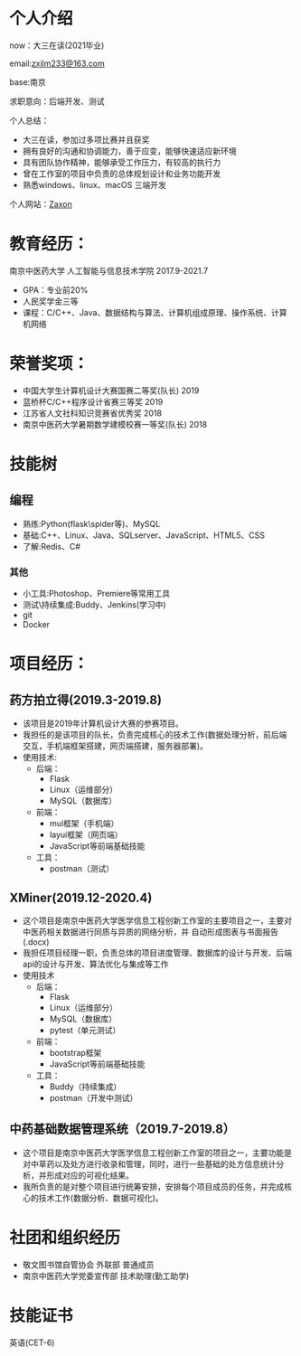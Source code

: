 # 个人介绍
now：大三在读(2021毕业)

email:zxjlm233@163.com

base:南京

求职意向：后端开发、测试

个人总结：
- 大三在读，参加过多项比赛并且获奖
- 拥有良好的沟通和协调能力，善于应变，能够快速适应新环境
- 具有团队协作精神，能够承受工作压力，有较高的执行力 
- 曾在工作室的项目中负责的总体规划设计和业务功能开发 
- 熟悉windows、linux、macOS 三端开发

个人网站：[Zaxon](http://harumonia.top/)

# 教育经历：
南京中医药大学 人工智能与信息技术学院 2017.9-2021.7
- GPA：专业前20%
- 人民奖学金三等
- 课程：C/C++、Java、数据结构与算法、计算机组成原理、操作系统、计算机网络

# 荣誉奖项：
- 中国大学生计算机设计大赛国赛二等奖(队长) 2019 
- 蓝桥杯C/C++程序设计省赛三等奖 2019 
- 江苏省人文社科知识竞赛省优秀奖 2018 
- 南京中医药大学暑期数学建模校赛一等奖(队长) 2018

# 技能树
## 编程
- 熟练:Python(flask\spider等)、MySQL
- 基础:C++、Linux、Java、SQLserver、JavaScript、HTML5、CSS
- 了解:Redis、C#
### 其他
- 小工具:Photoshop、Premiere等常用工具
- 测试\持续集成:Buddy、Jenkins(学习中)
- git
- Docker

# 项目经历：
## 药方拍立得(2019.3-2019.8)
- 该项目是2019年计算机设计大赛的参赛项目。
- 我担任的是该项目的队长，负责完成核心的技术工作(数据处理分析，前后端交互，手机端框架搭建，网页端搭建，服务器部署)。
- 使用技术:
  - 后端：
    - Flask
    - Linux（运维部分）
    - MySQL（数据库）
  - 前端：
    - mui框架（手机端）
    - layui框架（网页端）
    - JavaScript等前端基础技能
  - 工具：
    - postman（测试）

## XMiner(2019.12-2020.4)
- 这个项目是南京中医药大学医学信息工程创新工作室的主要项目之一，主要对中医药相关数据进行同质与异质的网络分析，并 自动形成图表与书面报告(.docx)
- 我担任项目经理一职，负责总体的项目进度管理、数据库的设计与开发、后端api的设计与开发、算法优化与集成等工作
- 使用技术
  - 后端：
    - Flask
    - Linux（运维部分）
    - MySQL（数据库）
    - pytest（单元测试）
  - 前端：
    - bootstrap框架
    - JavaScript等前端基础技能
  - 工具：
    - Buddy（持续集成）
    - postman（开发中测试）

## 中药基础数据管理系统（2019.7-2019.8）
- 这个项目是南京中医药大学医学信息工程创新工作室的项目之一，主要功能是对中草药以及处方进行收录和管理，同时，进行一些基础的处方信息统计分析，并形成对应的可视化结果。
- 我所负责的是对整个项目进行统筹安排，安排每个项目成员的任务，并完成核心的技术工作(数据分析、数据可视化)。



# 社团和组织经历
- 敬文图书馆自管协会  外联部   普通成员
- 南京中医药大学党委宣传部   技术助理(勤工助学)

# 技能证书
英语(CET-6)

